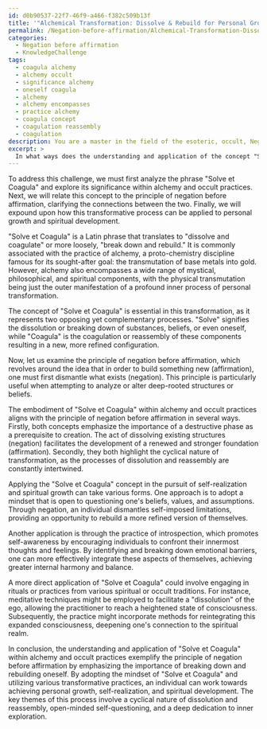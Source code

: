 ```yaml
---
id: d0b90537-22f7-46f9-a466-f382c509b13f
title: '"Alchemical Transformation: Dissolve & Rebuild for Personal Growth"'
permalink: /Negation-before-affirmation/Alchemical-Transformation-Dissolve-Rebuild-for-Personal-Growth/
categories:
  - Negation before affirmation
  - KnowledgeChallenge
tags:
  - coagula alchemy
  - alchemy occult
  - significance alchemy
  - oneself coagula
  - alchemy
  - alchemy encompasses
  - practice alchemy
  - coagula concept
  - coagulation reassembly
  - coagulation
description: You are a master in the field of the esoteric, occult, Negation before affirmation and Education. You are a writer of tests, challenges, books and deep knowledge on Negation before affirmation for initiates and students to gain deep insights and understanding from. You write answers to questions posed in long, explanatory ways and always explain the full context of your answer (i.e., related concepts, formulas, examples, or history), as well as the step-by-step thinking process you take to answer the challenges. Be rigorous and thorough, and summarize the key themes, ideas, and conclusions at the end.
excerpt: > 
  In what ways does the understanding and application of the concept "Solve et Coagula" within alchemy and occult practices embody the principle of negation before affirmation, and how can this transformative process be utilized to achieve self-realization and spiritual growth?
---
```

To address this challenge, we must first analyze the phrase "Solve et Coagula" and explore its significance within alchemy and occult practices. Next, we will relate this concept to the principle of negation before affirmation, clarifying the connections between the two. Finally, we will expound upon how this transformative process can be applied to personal growth and spiritual development.

"Solve et Coagula" is a Latin phrase that translates to "dissolve and coagulate" or more loosely, "break down and rebuild." It is commonly associated with the practice of alchemy, a proto-chemistry discipline famous for its sought-after goal: the transmutation of base metals into gold. However, alchemy also encompasses a wide range of mystical, philosophical, and spiritual components, with the physical transmutation being just the outer manifestation of a profound inner process of personal transformation.

The concept of "Solve et Coagula" is essential in this transformation, as it represents two opposing yet complementary processes. "Solve" signifies the dissolution or breaking down of substances, beliefs, or even oneself, while "Coagula" is the coagulation or reassembly of these components resulting in a new, more refined configuration.

Now, let us examine the principle of negation before affirmation, which revolves around the idea that in order to build something new (affirmation), one must first dismantle what exists (negation). This principle is particularly useful when attempting to analyze or alter deep-rooted structures or beliefs.

The embodiment of "Solve et Coagula" within alchemy and occult practices aligns with the principle of negation before affirmation in several ways. Firstly, both concepts emphasize the importance of a destructive phase as a prerequisite to creation. The act of dissolving existing structures (negation) facilitates the development of a renewed and stronger foundation (affirmation). Secondly, they both highlight the cyclical nature of transformation, as the processes of dissolution and reassembly are constantly intertwined.

Applying the "Solve et Coagula" concept in the pursuit of self-realization and spiritual growth can take various forms. One approach is to adopt a mindset that is open to questioning one's beliefs, values, and assumptions. Through negation, an individual dismantles self-imposed limitations, providing an opportunity to rebuild a more refined version of themselves.

Another application is through the practice of introspection, which promotes self-awareness by encouraging individuals to confront their innermost thoughts and feelings. By identifying and breaking down emotional barriers, one can more effectively integrate these aspects of themselves, achieving greater internal harmony and balance.

A more direct application of "Solve et Coagula" could involve engaging in rituals or practices from various spiritual or occult traditions. For instance, meditative techniques might be employed to facilitate a "dissolution" of the ego, allowing the practitioner to reach a heightened state of consciousness. Subsequently, the practice might incorporate methods for reintegrating this expanded consciousness, deepening one's connection to the spiritual realm.

In conclusion, the understanding and application of "Solve et Coagula" within alchemy and occult practices exemplify the principle of negation before affirmation by emphasizing the importance of breaking down and rebuilding oneself. By adopting the mindset of "Solve et Coagula" and utilizing various transformative practices, an individual can work towards achieving personal growth, self-realization, and spiritual development. The key themes of this process involve a cyclical nature of dissolution and reassembly, open-minded self-questioning, and a deep dedication to inner exploration.
